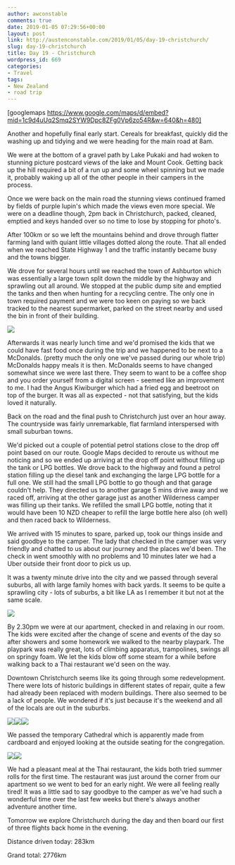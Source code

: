 ```yaml
---
author: awconstable
comments: true
date: 2019-01-05 07:29:56+00:00
layout: post
link: http://austenconstable.com/2019/01/05/day-19-christchurch/
slug: day-19-christchurch
title: Day 19 - Christchurch
wordpress_id: 669
categories:
- Travel
tags:
- New Zealand
- road trip
---
```


[googlemaps https://www.google.com/maps/d/embed?mid=1c9d4uUq2Smq2SYW9Dpc8ZFg0Vp6zo54R&w=640&h=480]

Another and hopefully final early start. Cereals for breakfast, quickly did the washing up and tidying and we were heading for the main road at 8am.

We were at the bottom of a gravel path by Lake Pukaki and had woken to stunning picture postcard views of the lake and Mount Cook. Getting back up the hill required a bit of a run up and some wheel spinning but we made it, probably waking up all of the other people in their campers in the process.

Once we were back on the main road the stunning views continued framed by fields of purple lupin's which made the views even more special. We were on a deadline though, 2pm back in Christchurch, packed, cleaned, emptied and keys handed over so no time to lose by stopping for photo's.

After 100km or so we left the mountains behind and drove through flatter farming land with quiant little villages dotted along the route. That all ended when we reached State Highway 1 and the traffic instantly became busy and the towns bigger.

We drove for several hours until we reached the town of Ashburton which was essentially a large town split down the middle by the highway and sprawling out all around. We stopped at the public dump site and emptied the tanks and then when hunting for a recycling centre. The only one in town required payment and we were too keen on paying so we back tracked to the nearest supermarket, parked on the street nearby and used the bin in front of their building.

![](https://austenconstable.files.wordpress.com/2019/01/img_3489.jpg)

Afterwards it was nearly lunch time and we'd promised the kids that we could have fast food once during the trip and we happened to be next to a McDonalds. (pretty much the only one we've passed during our whole trip) McDonalds happy meals it is then. McDonalds seems to have changed somewhat since we were last there. They seem to want to be a coffee shop and you order yourself from a digital screen - seemed like an improvement to me. I had the Angus Kiwiburger which had a fried egg and beetroot on top of the burger. It was all as expected - not that satisfying, but the kids loved it naturally.

Back on the road and the final push to Christchurch just over an hour away. The countryside was fairly unremarkable, flat farmland interspersed with small suburban towns.

We'd picked out a couple of potential petrol stations close to the drop off point based on our route. Google Maps decided to reroute us without me noticing and so we ended up arriving at the drop off point without filling up the tank or LPG bottles. We drove back to the highway and found a petrol station filling up the diesel tank and exchanging the large LPG bottle for a full one. We still had the small LPG bottle to go though and that garage couldn't help. They directed us to another garage 5 mins drive away and we raced off, arriving at the other garage just as another Wilderness camper was filling up their tanks. We refilled the small LPG bottle, noting that it would have been 10 NZD cheaper to refill the large bottle here also (oh well) and then raced back to Wilderness.

We arrived with 15 minutes to spare, parked up, took our things inside and said goodbye to the camper. The lady that checked in the camper was very friendly and chatted to us about our journey and the places we'd been. The check in went smoothly with no problems and 10 minutes later we had a Uber outside their front door to pick us up.

It was a twenty minute drive into the city and we passed through several suburbs, all with large family homes with back yards. It seems to be quite a sprawling city - lots of suburbs, a bit like LA as I remember it but not at the same scale.

![](https://austenconstable.files.wordpress.com/2019/01/img_3494.jpg)

By 2.30pm we were at our apartment, checked in and relaxing in our room. The kids were excited after the change of scene and events of the day so after showers and some homework we walked to the nearby playpark. The playpark was really great, lots of climbing apparatus, trampolines, swings all on springy foam. We let the kids blow off some steam for a while before walking back to a Thai restaurant we'd seen on the way.

Downtown Christchurch seems like its going through some redevelopment. There were lots of historic buildings in different states of repair, quite a few had already been replaced with modern buildings. There also seemed to be a lack of people. We wondered if it's just because it's the weekend and all of the locals are out in the suburbs.

![](https://austenconstable.files.wordpress.com/2019/01/img_3501.jpg)![](https://austenconstable.files.wordpress.com/2019/01/img_3502.jpg)![](https://austenconstable.files.wordpress.com/2019/01/img_0460.jpg)

We passed the temporary Cathedral which is apparently made from cardboard and enjoyed looking at the outside seating for the congregation.

![](https://austenconstable.files.wordpress.com/2019/01/img_3504.jpg)![](https://austenconstable.files.wordpress.com/2019/01/img_3505.jpg)

We had a pleasant meal at the Thai restaurant, the kids both tried summer rolls for the first time. The restaurant was just around the corner from our apartment so we went to bed for an early night. We were all feeling really tired! It was a little sad to say goodbye to the camper as we've had such a wonderful time over the last few weeks but there's always another adventure another time.

Tomorrow we explore Christchurch during the day and then board our first of three flights back home in the evening.

Distance driven today: 283km

Grand total: 2776km
